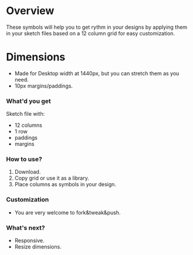 # Overview
These symbols will help you to get rythm in your designs by applying them in your sketch files based on a 12 column grid for easy customization.

# Dimensions
* Made for Desktop width at 1440px, but you can stretch them as you need.
* 10px margins/paddings.

### What'd you get
Sketch file with:
* 12 columns
* 1 row
* paddings
* margins

### How to use?
1. Download.
2. Copy grid or use it as a library.
3. Place columns as symbols in your design.

### Customization
* You are very welcome to fork&tweak&push.

### What's next?
* Responsive.
* Resize dimensions.
